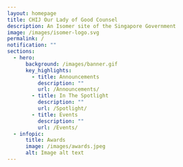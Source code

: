 ```yaml
---
layout: homepage
title: CHIJ Our Lady of Good Counsel
description: An Isomer site of the Singapore Government
image: /images/isomer-logo.svg
permalink: /
notification: ""
sections:
  - hero:
      background: /images/banner.gif
      key_highlights:
        - title: Announcements
          description: ""
          url: /Announcements/
        - title: In The Spotlight
          description: ""
          url: /Spotlight/
        - title: Events
          description: ""
          url: /Events/
  - infopic:
      title: Awards
      image: /images/awards.jpeg
      alt: Image alt text
---
```

